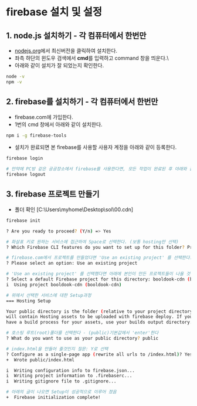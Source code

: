# firebase 설치 및 설정

## 1. node.js 설치하기 - 각 컴퓨터에서 한번만
- [nodejs.org](https://nodejs.org)에서 최신버전을 클릭하여 설치한다.
- 좌측 하단의 윈도우 검색에서 **cmd**를 입력하고 command 창을 띄운다.\
- 아래와 같이 설치가 잘 되었는지 확인한다.
```bash
node -v
npm -v
```

## 2. firebase를 설치하기 - 각 컴퓨터에서 한번만
- firebase.com에 가입한다.
- 1번의 cmd 창에서 아래와 같이 설치한다.
```bash
npm i -g firebase-tools
```
- 설치가 완료되면 본 firebase를 사용할 사용자 계정을 아래와 같이 등록한다.
```bash
firebase login

# 만약에 PC방 같은 공공장소에서 firebase를 사용한다면, 모든 작업이 완료된 후 야래와 같이 로그아웃 해야 한다.
firebase logout
```

## 3. firebase 프로젝트 만들기
- 폴더 확인 [C:\Users\myhome\Desktop\sol\00.cdn]
```bash
firebase init

? Are you ready to proceed? (Y/n) => Yes

# 화살표 키로 원하는 서비스에 접근하여 Space로 선택한다. (보통 hosting만 선택)
? Which Firebase CLI features do you want to set up for this folder? Press Space to select features, then Enter to confirm your choices. Hosting: Configure and deploy Firebase Hosting sites

# firebase.com에서 프로젝트를 만들었다면 'Use an existing project' 를 선택한다.
? Please select an option: Use an existing project

# 'Use an existing project' 를 선택했다면 아래에 본인이 만든 프로젝트들이 나올 것이며 화살표 키로 이동하여 원하는 프로젝트에서 'Enter'키를 누른다.
? Select a default Firebase project for this directory: booldook-cdn (booldook-cdn)
i  Using project booldook-cdn (booldook-cdn)

# 위에서 선택한 서비스에 대한 Setup과정
=== Hosting Setup

Your public directory is the folder (relative to your project directory) that
will contain Hosting assets to be uploaded with firebase deploy. If you
have a build process for your assets, use your builds output directory.

# 호스팅 루트(root)폴더를 선택한다 - (public)기본값에서 'enter'한다 
? What do you want to use as your public directory? public

# index.html을 만들어 줄것인지 질문: Y로 선택
? Configure as a single-page app (rewrite all urls to /index.html)? Yes
+  Wrote public/index.html

i  Writing configuration info to firebase.json...
i  Writing project information to .firebaserc...
i  Writing gitignore file to .gitignore...

# 아래의 글이 나오면 Setup이 성공적으로 이루어 졌음
+  Firebase initialization complete!
```